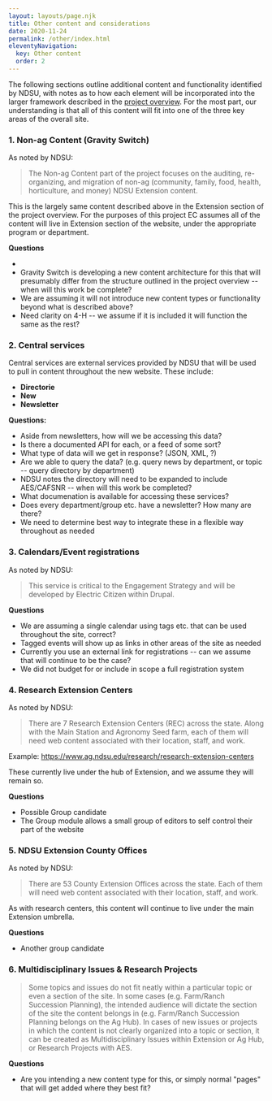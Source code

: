 ```yaml
---
layout: layouts/page.njk
title: Other content and considerations
date: 2020-11-24
permalink: /other/index.html
eleventyNavigation:
  key: Other content
  order: 2
---
```

The following sections outline additional content and functionality identified by NDSU, with notes as to how each element will be incorporated into the larger framework described in the [project overview](/). For the most part, our understanding is that all of this content will fit into one of the three key areas of the overall site. 

### 1. Non-ag Content (Gravity Switch) 

As noted by NDSU:

> The Non-ag Content part of the project focuses on the auditing, re-organizing, and migration of non-ag (community, family, food, health, horticulture, and money) NDSU Extension content.

This is the largely same content described above in the Extension section of the project overview. For the purposes of this project EC assumes all of the content will live in Extension section of the website, under the appropriate program or department.

**Questions**

* 
* Gravity Switch is developing a new content architecture for this that will presumably differ from the structure outlined in the project overview -- when will this work be complete? 
* We are assuming it will not introduce new content types or functionality beyond what is described above?
* Need clarity on 4-H -- we assume if it is included it will function the same as the rest?

### 2. Central services

Central services are external services provided by NDSU that will be used to pull in content throughout the new website. These include:

* **Directorie**
* **New**
* **Newsletter**

**Questions:**

* Aside from newsletters, how will we be accessing this data? 
* Is there a documented API for each, or a feed of some sort?
* What type of data will we get in response? (JSON, XML, ?) 
* Are we able to query the data? (e.g. query news by department, or topic -- query directory by department)
* NDSU notes the directory will need to be expanded to include AES/CAFSNR -- when will this work be completed?
* What documenation is available for accessing these services? 
* Does every department/group etc. have a newsletter? How many are there? 
* We need to determine best way to integrate these in a flexible way throughout as needed

### 3. Calendars/Event registrations

As noted by NDSU:

> This service is critical to the Engagement Strategy and will be developed by Electric Citizen within Drupal.

**Questions**

* We are assuming a single calendar using tags etc. that can be used throughout the site, correct?
* Tagged events will show up as links in other areas of the site as needed 
* Currently you use an external link for registrations -- can we assume that will continue to be the case? 
* We did not budget for or include in scope a full registration system

### 4. Research Extension Centers

As noted by NDSU:

> There are 7 Research Extension Centers (REC) across the state. Along with the Main Station and Agronomy Seed farm, each of them will need web content associated with their location, staff, and work.

Example: https://www.ag.ndsu.edu/research/research-extension-centers

These currently live under the hub of Extension, and we assume they will remain so. 

**Questions** 

* Possible Group candidate
* The Group module allows a small group of editors to self control their part of the website

### 5. NDSU Extension County Offices

As noted by NDSU:

> There are 53 County Extension Offices across the state. Each of them will need web content associated with their location, staff, and work.

As with research centers, this content will continue to live under the main Extension umbrella.

**Questions**

* Another group candidate

### 6. Multidisciplinary Issues & Research Projects

> Some topics and issues do not fit neatly within a particular topic or even a section of the site. In some cases (e.g. Farm/Ranch Succession Planning), the intended audience will dictate the section of the site the content belongs in (e.g. Farm/Ranch Succession Planning belongs on the Ag Hub). In cases of new issues or projects in which the content is not clearly organized into a topic or section, it can be created as Multidisciplinary Issues within Extension or Ag Hub, or Research Projects with AES.

**Questions**

* Are you intending a new content type for this, or simply normal "pages" that will get added where they best fit?



